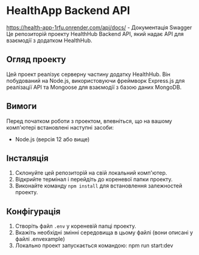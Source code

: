 # HealthApp Backend API 
https://health-app-1rfu.onrender.com/api/docs/ - Документація Swagger
Це репозиторій проекту HealthHub Backend API, який надає API для взаємодії з додатком 
HealthHub.

## Огляд проекту
Цей проект реалізує серверну частину додатку HealthHub. Він побудований на Node.js, використовуючи фреймворк Express.js для реалізації API та Mongoose для взаємодії з базою даних MongoDB.

## Вимоги
Перед початком роботи з проектом, впевніться, що на вашому комп'ютері встановлені наступні засоби:
- Node.js (версія 12 або вище)

## Інсталяція
1. Склонуйте цей репозиторій на свій локальний комп'ютер.
2. Відкрийте термінал і перейдіть до кореневої папки проекту.
3. Виконайте команду `npm install` для встановлення залежностей проекту.

## Конфігурація
1. Створіть файл `.env` у кореневій папці проекту.
2. Вкажіть необхідні змінні середовища в цьому файлі (вони описані у файлі .envexample)
3. Локально проект запускається командою: npm run start:dev
